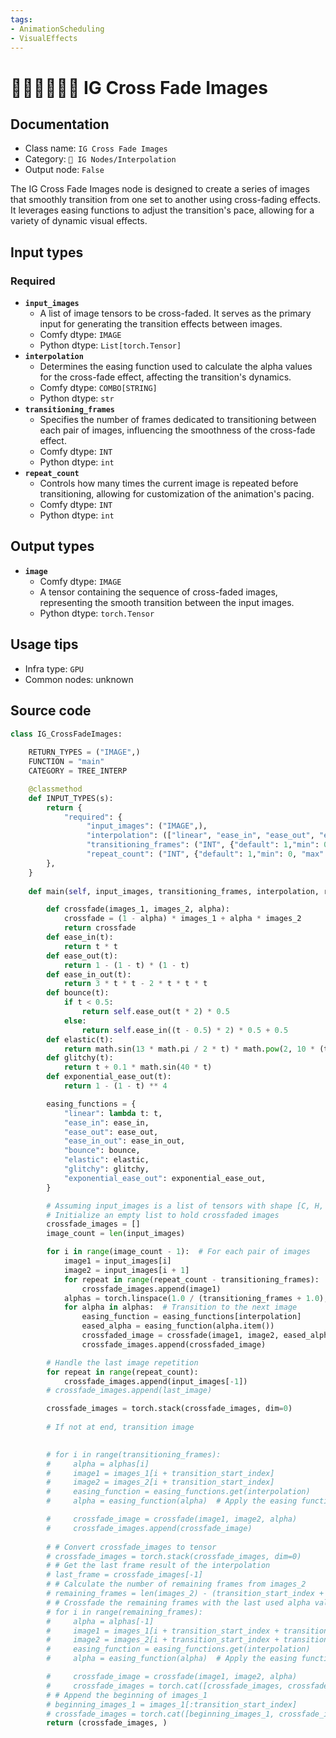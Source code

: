 ```yaml
---
tags:
- AnimationScheduling
- VisualEffects
---
```


# 🧑🏻‍🧑🏿‍🧒🏽 IG Cross Fade Images
## Documentation
- Class name: `IG Cross Fade Images`
- Category: `🐓 IG Nodes/Interpolation`
- Output node: `False`

The IG Cross Fade Images node is designed to create a series of images that smoothly transition from one set to another using cross-fading effects. It leverages easing functions to adjust the transition's pace, allowing for a variety of dynamic visual effects.
## Input types
### Required
- **`input_images`**
    - A list of image tensors to be cross-faded. It serves as the primary input for generating the transition effects between images.
    - Comfy dtype: `IMAGE`
    - Python dtype: `List[torch.Tensor]`
- **`interpolation`**
    - Determines the easing function used to calculate the alpha values for the cross-fade effect, affecting the transition's dynamics.
    - Comfy dtype: `COMBO[STRING]`
    - Python dtype: `str`
- **`transitioning_frames`**
    - Specifies the number of frames dedicated to transitioning between each pair of images, influencing the smoothness of the cross-fade effect.
    - Comfy dtype: `INT`
    - Python dtype: `int`
- **`repeat_count`**
    - Controls how many times the current image is repeated before transitioning, allowing for customization of the animation's pacing.
    - Comfy dtype: `INT`
    - Python dtype: `int`
## Output types
- **`image`**
    - Comfy dtype: `IMAGE`
    - A tensor containing the sequence of cross-faded images, representing the smooth transition between the input images.
    - Python dtype: `torch.Tensor`
## Usage tips
- Infra type: `GPU`
- Common nodes: unknown


## Source code
```python
class IG_CrossFadeImages:
    
    RETURN_TYPES = ("IMAGE",)
    FUNCTION = "main"
    CATEGORY = TREE_INTERP

    @classmethod
    def INPUT_TYPES(s):
        return {
            "required": {
                 "input_images": ("IMAGE",),
                 "interpolation": (["linear", "ease_in", "ease_out", "ease_in_out", "bounce", "elastic", "glitchy", "exponential_ease_out"],),
                 "transitioning_frames": ("INT", {"default": 1,"min": 0, "max": 4096, "step": 1}),
                 "repeat_count": ("INT", {"default": 1,"min": 0, "max": 4096, "step": 1}),
        },
    } 
    
    def main(self, input_images, transitioning_frames, interpolation, repeat_count):

        def crossfade(images_1, images_2, alpha):
            crossfade = (1 - alpha) * images_1 + alpha * images_2
            return crossfade
        def ease_in(t):
            return t * t
        def ease_out(t):
            return 1 - (1 - t) * (1 - t)
        def ease_in_out(t):
            return 3 * t * t - 2 * t * t * t
        def bounce(t):
            if t < 0.5:
                return self.ease_out(t * 2) * 0.5
            else:
                return self.ease_in((t - 0.5) * 2) * 0.5 + 0.5
        def elastic(t):
            return math.sin(13 * math.pi / 2 * t) * math.pow(2, 10 * (t - 1))
        def glitchy(t):
            return t + 0.1 * math.sin(40 * t)
        def exponential_ease_out(t):
            return 1 - (1 - t) ** 4

        easing_functions = {
            "linear": lambda t: t,
            "ease_in": ease_in,
            "ease_out": ease_out,
            "ease_in_out": ease_in_out,
            "bounce": bounce,
            "elastic": elastic,
            "glitchy": glitchy,
            "exponential_ease_out": exponential_ease_out,
        }

        # Assuming input_images is a list of tensors with shape [C, H, W]
        # Initialize an empty list to hold crossfaded images
        crossfade_images = []
        image_count = len(input_images)

        for i in range(image_count - 1):  # For each pair of images
            image1 = input_images[i]
            image2 = input_images[i + 1]
            for repeat in range(repeat_count - transitioning_frames):  # Repeat the current image
                crossfade_images.append(image1)
            alphas = torch.linspace(1.0 / (transitioning_frames + 1.0), 1.0 - 1.0 / (transitioning_frames + 1.0), transitioning_frames)
            for alpha in alphas:  # Transition to the next image
                easing_function = easing_functions[interpolation]
                eased_alpha = easing_function(alpha.item())
                crossfaded_image = crossfade(image1, image2, eased_alpha)
                crossfade_images.append(crossfaded_image)

        # Handle the last image repetition
        for repeat in range(repeat_count):
            crossfade_images.append(input_images[-1])
        # crossfade_images.append(last_image)

        crossfade_images = torch.stack(crossfade_images, dim=0)
    
        # If not at end, transition image
            

        # for i in range(transitioning_frames):
        #     alpha = alphas[i]
        #     image1 = images_1[i + transition_start_index]
        #     image2 = images_2[i + transition_start_index]
        #     easing_function = easing_functions.get(interpolation)
        #     alpha = easing_function(alpha)  # Apply the easing function to the alpha value

        #     crossfade_image = crossfade(image1, image2, alpha)
        #     crossfade_images.append(crossfade_image)
            
        # # Convert crossfade_images to tensor
        # crossfade_images = torch.stack(crossfade_images, dim=0)
        # # Get the last frame result of the interpolation
        # last_frame = crossfade_images[-1]
        # # Calculate the number of remaining frames from images_2
        # remaining_frames = len(images_2) - (transition_start_index + transitioning_frames)
        # # Crossfade the remaining frames with the last used alpha value
        # for i in range(remaining_frames):
        #     alpha = alphas[-1]
        #     image1 = images_1[i + transition_start_index + transitioning_frames]
        #     image2 = images_2[i + transition_start_index + transitioning_frames]
        #     easing_function = easing_functions.get(interpolation)
        #     alpha = easing_function(alpha)  # Apply the easing function to the alpha value

        #     crossfade_image = crossfade(image1, image2, alpha)
        #     crossfade_images = torch.cat([crossfade_images, crossfade_image.unsqueeze(0)], dim=0)
        # # Append the beginning of images_1
        # beginning_images_1 = images_1[:transition_start_index]
        # crossfade_images = torch.cat([beginning_images_1, crossfade_images], dim=0)
        return (crossfade_images, )

```
